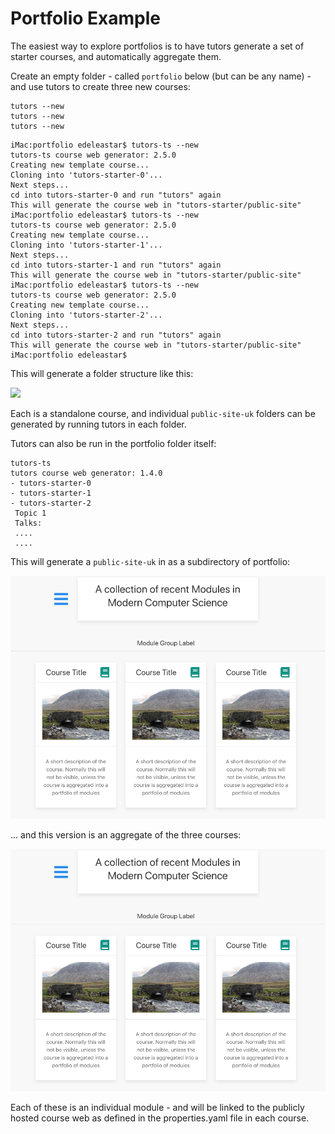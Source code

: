 # Portfolio Example

The easiest way to explore portfolios is to have tutors generate a set of starter courses, and automatically aggregate them.

Create an empty folder - called `portfolio` below (but can be any name) - and use tutors to create three new courses:

~~~
tutors --new
tutors --new
tutors --new
~~~

~~~
iMac:portfolio edeleastar$ tutors-ts --new
tutors-ts course web generator: 2.5.0
Creating new template course...
Cloning into 'tutors-starter-0'...
Next steps...
cd into tutors-starter-0 and run "tutors" again
This will generate the course web in "tutors-starter/public-site"
iMac:portfolio edeleastar$ tutors-ts --new
tutors-ts course web generator: 2.5.0
Creating new template course...
Cloning into 'tutors-starter-1'...
Next steps...
cd into tutors-starter-1 and run "tutors" again
This will generate the course web in "tutors-starter/public-site"
iMac:portfolio edeleastar$ tutors-ts --new
tutors-ts course web generator: 2.5.0
Creating new template course...
Cloning into 'tutors-starter-2'...
Next steps...
cd into tutors-starter-2 and run "tutors" again
This will generate the course web in "tutors-starter/public-site"
iMac:portfolio edeleastar$
~~~

This will generate a folder structure like this:

![](img/06.png)

Each is a standalone course, and individual `public-site-uk` folders can be generated by running tutors in each folder.

Tutors can also be run in the portfolio folder itself:

~~~
tutors-ts
tutors course web generator: 1.4.0
- tutors-starter-0
- tutors-starter-1
- tutors-starter-2
 Topic 1
 Talks:
 ....
 ....
~~~

This will generate a `public-site-uk` in as a subdirectory of portfolio:

![](img/07.png)

... and this version is an aggregate of the three courses:

![](img/08.png)

Each of these is an individual module - and will be linked to the publicly hosted course web as defined in the properties.yaml file in each course.